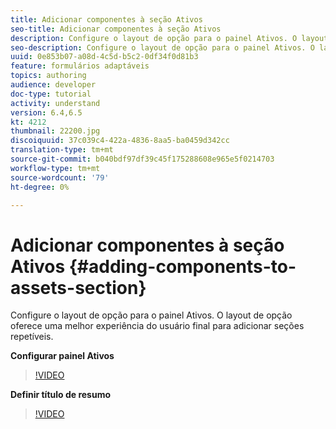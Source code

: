 ```yaml
---
title: Adicionar componentes à seção Ativos
seo-title: Adicionar componentes à seção Ativos
description: Configure o layout de opção para o painel Ativos. O layout de opção oferece uma melhor experiência do usuário final para adicionar seções repetíveis.
seo-description: Configure o layout de opção para o painel Ativos. O layout de opção oferece uma melhor experiência do usuário final para adicionar seções repetíveis.
uuid: 0e853b07-a08d-4c5d-b5c2-0df34f0d81b3
feature: formulários adaptáveis
topics: authoring
audience: developer
doc-type: tutorial
activity: understand
version: 6.4,6.5
kt: 4212
thumbnail: 22200.jpg
discoiquuid: 37c039c4-422a-4836-8aa5-ba0459d342cc
translation-type: tm+mt
source-git-commit: b040bdf97df39c45f175288608e965e5f0214703
workflow-type: tm+mt
source-wordcount: '79'
ht-degree: 0%

---
```



# Adicionar componentes à seção Ativos {#adding-components-to-assets-section}

Configure o layout de opção para o painel Ativos. O layout de opção oferece uma melhor experiência do usuário final para adicionar seções repetíveis.

**Configurar painel Ativos**

>[!VIDEO](https://video.tv.adobe.com/v/22200?quality=9&learn=on)

**Definir título de resumo**
>[!VIDEO](https://video.tv.adobe.com/v/28387)



